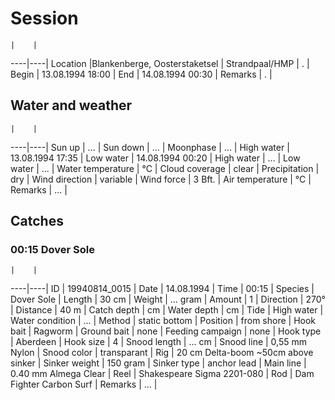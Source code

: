 # Session

    |    |
----|----|
Location |Blankenberge, Oosterstaketsel |
Strandpaal/HMP | . |
Begin | 13.08.1994 18:00 |
End | 14.08.1994 00:30 |
Remarks | . |

## Water and weather

    |    |
----|----|
Sun up | ... |
Sun down | ... |
Moonphase | ... |
High water | 13.08.1994 17:35 |
Low water | 14.08.1994 00:20 |
High water | ... |
Low water | ... |
Water temperature | °C |
Cloud coverage | clear |
Precipitation | dry |
Wind direction | variable |
Wind force | 3 Bft. |
Air temperature | °C |
Remarks | ... |

## Catches

### 00:15 Dover Sole

    |    |
----|----|
ID | 19940814_0015 |
Date | 14.08.1994 |
Time | 00:15 |
Species | Dover Sole |
Length | 30 cm |
Weight | ... gram |
Amount | 1 |
Direction | 270° |
Distance | 40 m |
Catch depth | cm |
Water depth | cm |
Tide | High water |
Water condition | ... |
Method | static bottom |
Position | from shore |
Hook bait | Ragworm |
Ground bait | none |
Feeding campaign | none |
Hook type | Aberdeen |
Hook size | 4 |
Snood length | ... cm |
Snood line | 0,55 mm Nylon |
Snood color | transparant |
Rig | 20 cm Delta-boom ~50cm above sinker |
Sinker weight | 150 gram |
Sinker type | anchor lead |
Main line | 0.40 mm Almega Clear |
Reel | Shakespeare Sigma 2201-080 |
Rod | Dam Fighter Carbon Surf |
Remarks | ... |
